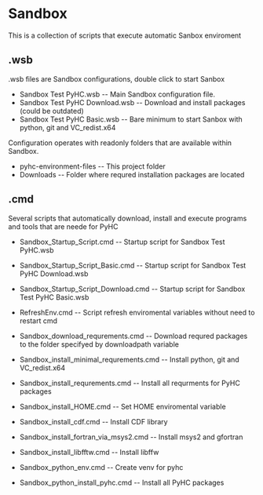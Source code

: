 # Sandbox
This is a collection of scripts that execute automatic Sanbox enviroment

## .wsb
.wsb files are Sandbox configurations, double click to start Sanbox

- Sandbox Test PyHC.wsb
-- Main Sandbox configuration file.
- Sandbox Test PyHC Download.wsb
-- Download and install packages (could be outdated)
- Sandbox Test PyHC Basic.wsb
-- Bare minimum to start Sanbox with python, git and VC_redist.x64

Configuration operates with readonly  folders that are available within Sandbox. 
- pyhc-environment-files 
-- This project folder
- Downloads
-- Folder where requred installation packages are located

## .cmd
Several scripts that automatically download, install and execute programs and tools that are neede for PyHC

- Sandbox_Startup_Script.cmd
-- Startup script for Sandbox Test PyHC.wsb
- Sandbox_Startup_Script_Basic.cmd
-- Startup script for Sandbox Test PyHC Download.wsb
- Sandbox_Startup_Script_Download.cmd
-- Startup script for Sandbox Test PyHC Basic.wsb


- RefreshEnv.cmd
-- Script refresh enviromental variables without need to restart cmd

- Sandbox_download_requrements.cmd
-- Download requred packages to the folder specifyed by downloadpath variable

- Sandbox_install_minimal_requrements.cmd
-- Install python, git and VC_redist.x64
- Sandbox_install_requrements.cmd
-- Install all requrments for PyHC packages

- Sandbox_install_HOME.cmd
-- Set HOME enviromental variable
- Sandbox_install_cdf.cmd
-- Install CDF library
- Sandbox_install_fortran_via_msys2.cmd
-- Install msys2 and gfortran
- Sandbox_install_libfftw.cmd
-- Install libffw

- Sandbox_python_env.cmd
-- Create venv for pyhc
- Sandbox_python_install_pyhc.cmd
-- Install all PyHC packages 

